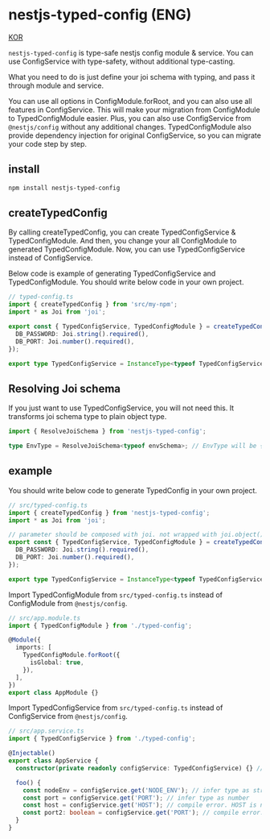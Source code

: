 # nestjs-typed-config (ENG)

[KOR](./README.ko.md)

`nestjs-typed-config` is type-safe nestjs config module & service.
You can use ConfigService with type-safety, without additional type-casting.

What you need to do is just define your joi schema with typing, and pass it through module and service.

You can use all options in ConfigModule.forRoot, and you can also use all features in ConfigService.
This will make your migration from ConfigModule to TypedConfigModule easier.
Plus, you can also use ConfigService from `@nestjs/config` without any additional changes.
TypedConfigModule also provide dependency injection for original ConfigService, so you can migrate your code step by step.

## install
```bash
npm install nestjs-typed-config
```

## createTypedConfig
By calling createTypedConfig, you can create TypedConfigService & TypedConfigModule.
And then, you change your all ConfigModule to generated TypedConfigModule.
Now, you can use TypedConfigService instead of ConfigService.

Below code is example of generating TypedConfigService and TypedConfigModule.
You should write below code in your own project.
```typescript
// typed-config.ts
import { createTypedConfig } from 'src/my-npm';
import * as Joi from 'joi';

export const { TypedConfigService, TypedConfigModule } = createTypedConfig({
  DB_PASSWORD: Joi.string().required(),
  DB_PORT: Joi.number().required(),
});

export type TypedConfigService = InstanceType<typeof TypedConfigService>; // must declare this! 
```

## Resolving Joi schema
If you just want to use TypedConfigService, you will not need this.
It transforms joi schema type to plain object type.
```typescript
import { ResolveJoiSchema } from 'nestjs-typed-config';

type EnvType = ResolveJoiSchema<typeof envSchema>; // EnvType will be { NODE_ENV: string; PORT: number; }
````

## example

You should write below code to generate TypedConfig in your own project.
```typescript
// src/typed-config.ts
import { createTypedConfig } from 'nestjs-typed-config';
import * as Joi from 'joi';

// parameter should be composed with joi. not wrapped with joi.object()
export const { TypedConfigService, TypedConfigModule } = createTypedConfig({
  DB_PASSWORD: Joi.string().required(),
  DB_PORT: Joi.number().required(),
});

export type TypedConfigService = InstanceType<typeof TypedConfigService>; // must declare this!
```

Import TypedConfigModule from `src/typed-config.ts` instead of ConfigModule from `@nestjs/config`.
```typescript
// src/app.module.ts
import { TypedConfigModule } from './typed-config';

@Module({
  imports: [
    TypedConfigModule.forRoot({
      isGlobal: true,
    }),
  ],
})
export class AppModule {}
```

Import TypedConfigService from `src/typed-config.ts` instead of ConfigService from `@nestjs/config`.
```typescript
// src/app.service.ts
import { TypedConfigService } from './typed-config';

@Injectable()
export class AppService {
  constructor(private readonly configService: TypedConfigService) {} // use TypedConfigService instead of ConfigService

  foo() {
    const nodeEnv = configService.get('NODE_ENV'); // infer type as string
    const port = configService.get('PORT'); // infer type as number
    const host = configService.get('HOST'); // compile error. HOST is not in schema
    const port2: boolean = configService.get('PORT'); // compile error. number is not assignable to boolean
  }
}
```